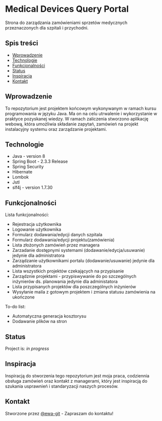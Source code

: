 # Medical Devices Query Portal
 Strona do zarządzania zamówieniami sprzetów medycznych przeznaczonych dla szpitali i przychodni. 

## Spis treści
* [Wprowadzenie](#wprowadzenie)
* [Technologie](#technologie)
* [Funkcjonalności](#funkcjonalności)
* [Status](#status)
* [Inspiracja](#inspiracja)
* [Kontakt](#kontakt)

## Wprowadzenie
To repozytorium jest projektem końcowym wykonywanym w ramach kursu programowania w języku Java. Ma on na celu 
utrwalenie i wykorzystanie w praktyce pozyskanej wiedzy. W ramach zaliczenia stworzono aplikację webową, która umożliwia
składanie zapytań, zamówień na projekt instalacyjny systemu oraz zarządzanie projektami. 

## Technologie
* Java - version 8
* Spring Boot - 2.3.3 Release
* Spring Security
* Hibernate
* Lombok
* Jstl
* slf4j - version 1.7.30

## Funkcjonalności
Lista funkcjonalności:
* Rejestracja użytkownika
* Logowanie użytkownika
* Formularz dodawania/edycji danych szpitala
* Formularz dodawania/edycji projektu(zamówienia)
* Lista złożonych zamówień przez managera
* Zarzadanie dostępnymi systemami (dodawanie/edycja/usuwanie) jedynie dla administratora
* Zarządzanie użytkownikami portalu (dodawanie/usuwanie) jedynie dla administratora
* Lista wszystkich projektów czekających na przypisanie
* Zarządznie projektami - przypiswywanie do po szczególnych inżynierów ds. planowania jedynie dla administatora
* Lista przypisanych projektów dla poszczególnych inżynierów
* Wysyłanie maila z gotowym projektem i zmiana statusu zamówienia na ukończone

To-do list:
* Automatyczna generacja kosztorysu
* Dodawanie plików na stron

## Status
Project is: _in progress_

## Inspiracja
Inspiracją do stworzenia tego repozytorium jest moja praca, codziennia obsługa zamówień oraz kontakt z managerami, 
który jest inspiracją do szukania usprawnień i standaryzacji naszych procesów.

## Kontakt
Stworzone przez [@ewa-git](ewa.gitit@gmail.com) - Zapraszam do kontaktu!